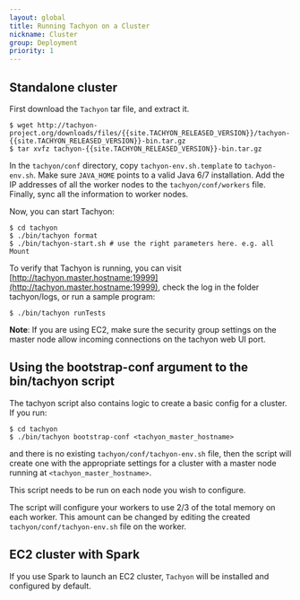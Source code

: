 ```yaml
---
layout: global
title: Running Tachyon on a Cluster
nickname: Cluster
group: Deployment
priority: 1
---
```


## Standalone cluster

First download the `Tachyon` tar file, and extract it.

    $ wget http://tachyon-project.org/downloads/files/{{site.TACHYON_RELEASED_VERSION}}/tachyon-{{site.TACHYON_RELEASED_VERSION}}-bin.tar.gz
    $ tar xvfz tachyon-{{site.TACHYON_RELEASED_VERSION}}-bin.tar.gz

In the `tachyon/conf` directory, copy `tachyon-env.sh.template` to `tachyon-env.sh`. Make sure
`JAVA_HOME` points to a valid Java 6/7 installation. Add the IP addresses of all the worker nodes to
the `tachyon/conf/workers` file. Finally, sync all the information to worker nodes.

Now, you can start Tachyon:

    $ cd tachyon
    $ ./bin/tachyon format
    $ ./bin/tachyon-start.sh # use the right parameters here. e.g. all Mount

To verify that Tachyon is running, you can visit
[http://tachyon.master.hostname:19999](http://tachyon.master.hostname:19999), check the log in the
folder tachyon/logs, or run a sample program:

    $ ./bin/tachyon runTests

**Note**: If you are using EC2, make sure the security group settings on the master node allow
 incoming connections on the tachyon web UI port.

## Using the bootstrap-conf argument to the bin/tachyon script

The tachyon script also contains logic to create a basic config for a
cluster.  If you run:

    $ cd tachyon
    $ ./bin/tachyon bootstrap-conf <tachyon_master_hostname>

and there is no existing `tachyon/conf/tachyon-env.sh` file, then the
script will create one with the appropriate settings for a cluster
with a master node running at `<tachyon_master_hostname>`.

This script needs to be run on each node you wish to configure.

The script will configure your workers to use 2/3 of the total memory
on each worker.  This amount can be changed by editing the created
`tachyon/conf/tachyon-env.sh` file on the worker.

## EC2 cluster with Spark

If you use Spark to launch an EC2 cluster, `Tachyon` will be installed and configured by default.
